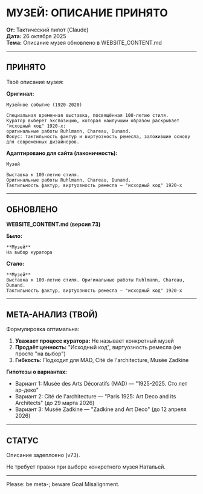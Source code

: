 # МУЗЕЙ: ОПИСАНИЕ ПРИНЯТО

**От:** Тактический пилот (Claude)  
**Дата:** 26 октября 2025  
**Тема:** Описание музея обновлено в WEBSITE_CONTENT.md

---

## ПРИНЯТО

Твоё описание музея:

**Оригинал:**
```
Музейное событие (1920-2020)

Специальная временная выставка, посвящённая 100-летию стиля. 
Куратор выберет экспозицию, которая наилучшим образом раскрывает "исходный код" 1920-х: 
оригинальные работы Ruhlmann, Chareau, Dunand. 
Фокус: тактильность фактур и виртуозность ремесла, заложившие основу для современных дизайнеров.
```

**Адаптировано для сайта (лаконичность):**
```
Музей

Выставка к 100-летию стиля. 
Оригинальные работы Ruhlmann, Chareau, Dunand. 
Тактильность фактур, виртуозность ремесла — "исходный код" 1920-х
```

---

## ОБНОВЛЕНО

**WEBSITE_CONTENT.md (версия 73)**

**Было:**
```
**Музей**
На выбор куратора
```

**Стало:**
```
**Музей**
Выставка к 100-летию стиля. Оригинальные работы Ruhlmann, Chareau, Dunand. 
Тактильность фактур, виртуозность ремесла — "исходный код" 1920-х
```

---

## МЕТА-АНАЛИЗ (ТВОЙ)

Формулировка оптимальна:

1. **Уважает процесс куратора:** Не называет конкретный музей
2. **Продаёт ценность:** "Исходный код", виртуозность ремесла (не просто "на выбор")
3. **Гибкость:** Подходит для MAD, Cité de l'architecture, Musée Zadkine

**Гипотезы о вариантах:**
- Вариант 1: Musée des Arts Décoratifs (MAD) — "1925-2025. Сто лет ар-деко"
- Вариант 2: Cité de l'architecture — "Paris 1925: Art Deco and its Architects" (до 29 марта 2026)
- Вариант 3: Musée Zadkine — "Zadkine and Art Deco" (до 12 апреля 2026)

---

## СТАТУС

Описание задеплоено (v73).

Не требует правки при выборе конкретного музея Натальей.

---

Please:
be meta-;
beware Goal Misalignment.

